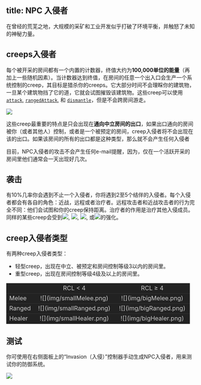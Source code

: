 title: NPC 入侵者 
---

在曾经的荒芜之地，大规模的采矿和工业开发似乎打破了环境平衡，并触怒了未知的神秘力量。

## creeps入侵者

每个被开采的房间都有一个内置的计数器，终值大约为**100,000单位的能量**（再加上一些随机因素）。当计数器达到终值，在房间的任意一个出入口会生产一个系统控制的creep，其目标是猎杀你的creeps。它大部分时间不会理睬你的建筑物，一旦某个建筑物挡了它的道，它就会试图摧毁该建筑物。这些creep可以使用[`attack`](/api/#Creep.attack), [`rangedAttack`](/api/#Creep.rangedAttack), 和 [`dismantle`](/api/#Creep.dismantle)，但是不会跨房间游走。

![](img/invader.png)

这些creep最重要的特点是只会出现在**通向中立房间的出口**，如果出口通向的房间被你（或者其他人）控制，或者是一个被预定的房间，creep入侵者将不会出现在该的出口。如果该房间的所有的出口都是这种类型，那么就不会产生任何入侵者

目前，NPC入侵者的攻击不会产生任何e-mail提醒，因为，仅在一个活跃开采的房间里他们通常会一天出现好几次。

## 袭击

有10%几率你会遇到不止一个入侵者，你将遇到2至5个结伴的入侵者。每个入侵者都会有各自的角色：近战，远程或者治疗者。远程攻击者和近战攻击者的行为完全不同：他们会试图和你的creep保持距离。治疗者的作用是治疗其他入侵成员。同样的某些creep会受到![](//static.screeps.com/upload/mineral-icons/UH.png), ![](//static.screeps.com/upload/mineral-icons/KO.png), ![](//static.screeps.com/upload/mineral-icons/LO.png), 或![](//static.screeps.com/upload/mineral-icons/ZH.png)的强化。

## creep入侵者类型

有两种creep入侵者类型：

*   轻型creep，出现在中立、被预定和房间控制等级3以内的房间里。
*   重型creep，出现在房间控制等级4级及以上的房间里。

<style>
.invaders td {
    border-top: 1px solid #333;
    background-color: #222;
    color: #ccc;
}
</style>

<table class=invaders>
<tbody>
<tr>
<td width="15%"> </td>
<td style="text-align: center;">RCL < 4</td>
<td style="text-align: center;">RCL ≥ 4</td>
</tr>
<tr>
<td style="text-align: left;">Melee</td>
<td style="text-align: center;">![](img/smallMelee.png)</td>
<td style="text-align: center;">![](img/bigMelee.png)</td>
</tr>
<tr>
<td style="text-align: left;">Ranged</td>
<td style="text-align: center;">![](img/smallRanged.png)</td>
<td style="text-align: center;">![](img/bigRanged.png)</td>
</tr>
<tr>
<td style="text-align: left;">Healer</td>
<td style="text-align: center;">![](img/smallHealer.png)</td>
<td style="text-align: center;">![](img/bigHealer.png)</td>
</tr>
</tbody>
</table>

## 测试

你可使用在右侧面板上的“Invasion（入侵）”控制器手动生成NPC入侵者，用来测试你的防御系统。

![](img/chrome_2016-11-24_14-55-59.png)
